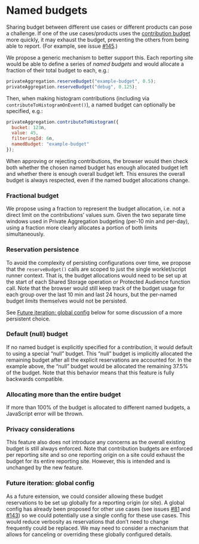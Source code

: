 # Named budgets

Sharing budget between different use cases or different products can pose a
challenge. If one of the use cases/products uses the [contribution
budget](https://github.com/patcg-individual-drafts/private-aggregation-api#contribution-bounding-and-budgeting)
more quickly, it may exhaust the budget, preventing the others from being able
to report. (For example, see issue
[#145](https://github.com/patcg-individual-drafts/private-aggregation-api/issues/145).)

We propose a generic mechanism to better support this. Each reporting site would
be able to define a series of _named budgets_ and would allocate a fraction of
their total budget to each, e.g.:

```js
privateAggregation.reserveBudget("example-budget", 0.5);
privateAggregation.reserveBudget("debug", 0.125);
```

Then, when making histogram contributions (including via
`contributeToHistogramOnEvent()`), a named budget can optionally be specified,
e.g.:

```js
privateAggregation.contributeToHistogram({
  bucket: 123n,
  value: 45,
  filteringId: 6n,
  namedBudget: "example-budget"
});
```

When approving or rejecting contributions, the browser would then check both
whether the chosen named budget has enough allocated budget left and whether
there is enough overall budget left. This ensures the overall budget is always
respected, even if the named budget allocations change.

### Fractional budget

We propose using a fraction to represent the budget allocation, i.e. not a
direct limit on the contributions’ values sum. Given the two separate time
windows used in Private Aggregation budgeting (per-10 min and per-day), using a
fraction more clearly allocates a portion of both limits simultaneously.

### Reservation persistence

To avoid the complexity of persisting configurations over time, we propose that
the `reserveBudget()` calls are scoped to just the single worklet/script runner
context. That is, the budget allocations would need to be set up at the start of
each Shared Storage operation or Protected Audience function call. Note that the
browser would still keep track of the budget usage for each group over the last
10 min and last 24 hours, but the per-named budget _limits_ themselves would not
be persisted.

See [Future iteration: global config](#future-iteration-global-config) below for
some discussion of a more persistent choice.

### Default (null) budget

If no named budget is explicitly specified for a contribution, it would default
to using a special “null” budget. This “null” budget is implicitly allocated the
remaining budget after all the explicit reservations are accounted for. In the
example above, the “null” budget would be allocated the remaining 37.5% of the
budget. Note that this behavior means that this feature is fully backwards
compatible.

### Allocating more than the entire budget

If more than 100% of the budget is allocated to different named budgets, a
JavaScript error will be thrown.

### Privacy considerations

This feature also does not introduce any concerns as the overall existing budget
is still always enforced. Note that contribution budgets are enforced per
reporting site and so one reporting origin on a site could exhaust the budget
for its entire reporting site. However, this is intended and is unchanged by the
new feature.

### Future iteration: global config

As a future extension, we could consider allowing these budget reservations to
be set up globally for a reporting origin (or site). A global config has already
been proposed for other use cases (see issues
[#81](https://github.com/patcg-individual-drafts/private-aggregation-api/issues/81#issuecomment-2091524214)
and
[#143](https://github.com/patcg-individual-drafts/private-aggregation-api/issues/143))
so we could potentially use a single config for these use cases. This would
reduce verbosity as reservations that don’t need to change frequently could be
replaced. We may need to consider a mechanism that allows for canceling or
overriding these globally configured details.
